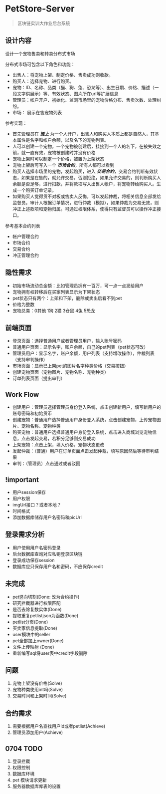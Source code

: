 # PetStore-Server

> 区块链实训大作业后台系统

## 设计内容

设计一个宠物售卖和转卖分布式市场

分布式市场可包含以下角色和功能：

- 出售人：将宠物上架、制定价格、售卖成功则收款。
- 购买人：选择宠物、进行购买。
- 宠物：ID、名称、品类（猫、狗、兔、恐龙等）、出生日期、价格、描述（一段文字供展示）等、有效状态、图片所在url等扩展信息
- 管理员：帐户开户、初始化、监测市场里的宠物价格分布、售卖次数、处理纠纷。
- 市场： 展示在售宠物列表

参考实现：

- 首先管理员在 ***链上*** 为一个人开户，出售人和购买人本质上都是自然人，其基本属性是名字和帐户余额，以及名下的宠物列表。
- 人可以创建一个宠物，一个宠物被创建后，挂接到一个人的名下，在被失效之前，就一直有效，宠物被创建时并没有价格
- 宠物上架时可以制定一个价格，被置为上架状态
- 宠物上架后可写入一个 ***市场合约***，所有人都可以看到
- 购买人选择市场里的宠物，发起购买，进入 ***交易合约***，交易合约判断有效状态，如果是在售的，就允许交易，否则拒绝，如果允许交易的，则判断购买人余额是否足够，进行扣款，并将款项写入出售人帐户，将宠物转给购买人。生成一个购买订单记录。
- 如果购买人觉得货不对板或售卖人反悔，可以发起仲裁，将相关信息全部发给监督员，审计人根据订单情况，进行仲裁（模拟），如果仲裁为交易无效，则冲正上述款项和宠物归属。可通过权限体系，使得只有监督员可以操作冲正接口。

参考基本合约列表

- 帐户管理合约
- 市场合约
- 交易合约
- 冲正管理合约

## 隐性需求

- 初始市场流动总金额：比如管理员拥有一百万，可一点一点发给用户
- 宠物拥有权转移后在买家列表显示为下架状态
- pet状态只有两个：上架和下架，删除或卖出后看不到pet
- 价格为整数
- 宠物总类：0其他 1狗 2猫 3仓鼠 4兔 5恐龙

## 前端页面

- 登录页面：选择普通用户或者管理员用户，输入账号密码
- 普通用户页面：显示名字，账户余额，自己的pet列表（pet状态可改）
- 管理员用户：显示名字，账户余额，用户列表（支持增改操作），仲裁列表（支持审判操作）
- 市场页面：显示已上架pet的图片名字种类价格（交易按钮）
- 创建宠物页面（宠物图片、宠物名称、宠物种类）
- 订单列表页面（提出审判）

## Work Flow

- 创建用户：管理员选择管理员身份登入系统，点击创建新用户，填写新用户的账号密码和初始货币
- 创建宠物：普通用户选择普通用户身份登入系统，点击创建宠物，上传宠物图片、宠物名称、宠物种类
- 购买宠物：普通用户选择普通用户身份登入系统，点击进入商城浏览宠物信息，点击发起交易，若积分足够则交易成功
- 上架宠物：点击上架，填入价格，宠物状态更改
- 发起仲裁：（普通）用户在订单页面点击发起仲裁，填写原因然后等待审判结果
- 审判：（管理员）点击通过或者驳回

## !important

- 用户session保存
- 用户权限
- imgUrl接口？或者本地？
- 时间格式
- 添加数据库储存用户名密码和picUrl

## 登录需求分析

- 用户使用用户名密码登录
- 后台数据库查询对应私钥登录区块链
- 登录成功保存session
- 数据库应只保存用户名和密码，不应保存credit

## 未完成

- pet竖向切割(Done: 改为合约操作)
- 研究拦截器进行权限匹配
- 是否去除复数实体(Done)
- 提取重复petlistjson为函数(Done)
- petlist分页(Done)
- 买卖家信息提取(Done)
- user模块中的seller
- pet全部加上owner(Done)
- 文件上传映射 (Done)
- 重新编写sql将user表中credit字段删除

## 问题

1. 宠物上架没有价格(Solve)
2. 宠物种类使用int吗(Solve)
3. 交易时间和上架时间(Solve)

## 合约需求

1. 需要根据用户名查找用户id或者petlist(Achieve)
2. 管理员添加用户(Achieve)

## 0704 TODO

1. 登录拦截
2. 权限控制
3. 数据库环境
4. pet 模块请求更新
5. 服务器数据库库表的设置
